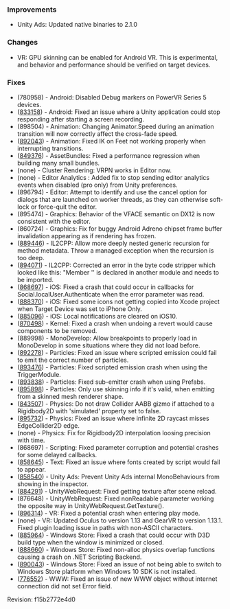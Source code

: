 ### Improvements

*   Unity Ads: Updated native binaries to 2.1.0

### Changes

*   VR: GPU skinning can be enabled for Android VR. This is experimental, and behavior and performance should be verified on target devices.

### Fixes

*   (780958) - Android: Disabled Debug markers on PowerVR Series 5 devices.
*   ([833158](https://issuetracker.unity3d.com/product/unity/issues/guid/833158/)) - Android: Fixed an issue where a Unity application could stop responding after starting a screen recording.
*   (898504) - Animation: Changing Animator.Speed during an animation transition will now correctly affect the cross-fade speed.
*   ([892043](https://issuetracker.unity3d.com/product/unity/issues/guid/892043/)) - Animation: Fixed IK on Feet not working properly when interrupting transitions.
*   ([849376](https://issuetracker.unity3d.com/product/unity/issues/guid/849376/)) - AssetBundles: Fixed a performance regression when building many small bundles.
*   (none) - Cluster Rendering: VRPN works in Editor now.
*   (none) - Editor Analytics : Added fix to stop sending editor analytics events when disabled (pro only) from Unity preferences.
*   (896794) - Editor: Attempt to identify and use the cancel option for dialogs that are launched on worker threads, as they can otherwise soft-lock or force-quit the editor.
*   (895474) - Graphics: Behavior of the VFACE semantic on DX12 is now consistent with the editor.
*   (860724) - Graphics: Fix for buggy Android Adreno chipset frame buffer invalidation appearing as if rendering has frozen.
*   ([889446](https://issuetracker.unity3d.com/product/unity/issues/guid/889446/)) - IL2CPP: Allow more deeply nested generic recursion for method metadata. Throw a managed exception when the recursion is too deep.
*   ([894071](https://issuetracker.unity3d.com/product/unity/issues/guid/894071/)) - IL2CPP: Corrected an error in the byte code stripper which looked like this: "Member '' is declared in another module and needs to be imported.
*   ([868697](https://issuetracker.unity3d.com/product/unity/issues/guid/868697/)) - iOS: Fixed a crash that could occur in callbacks for Social.localUser.Authenticate when the error parameter was read.
*   ([888370](https://issuetracker.unity3d.com/product/unity/issues/guid/888370/)) - iOS: Fixed some icons not getting copied into Xcode project when Target Device was set to iPhone Only.
*   ([885096](https://issuetracker.unity3d.com/product/unity/issues/guid/885096/)) - iOS: Local notifications are cleared on iOS10.
*   ([870498](https://issuetracker.unity3d.com/product/unity/issues/guid/870498/)) - Kernel: Fixed a crash when undoing a revert would cause components to be removed.
*   (889998) - MonoDevelop: Allow breakpoints to properly load in MonoDevelop in some situations where they did not load before.
*   ([892278](https://issuetracker.unity3d.com/product/unity/issues/guid/892278/)) - Particles: Fixed an issue where scripted emission could fail to emit the correct number of particles.
*   ([893476](https://issuetracker.unity3d.com/product/unity/issues/guid/893476/)) - Particles: Fixed scripted emission crash when using the TriggerModule.
*   ([893838](https://issuetracker.unity3d.com/product/unity/issues/guid/893838/)) - Particles: Fixed sub-emitter crash when using Prefabs.
*   ([895898](https://issuetracker.unity3d.com/product/unity/issues/guid/895898/)) - Particles: Only use skinning info if it's valid, when emitting from a skinned mesh renderer shape.
*   ([843507](https://issuetracker.unity3d.com/product/unity/issues/guid/843507/)) - Physics: Do not draw Collider AABB gizmo if attached to a Rigidbody2D with 'simulated' property set to false.
*   ([895732](https://issuetracker.unity3d.com/product/unity/issues/guid/895732/)) - Physics: Fixed an issue where infinite 2D raycast misses EdgeCollider2D edge.
*   (none) - Physics: Fix for Rigidbody2D interpolation loosing precision with time.
*   (868697) - Scripting: Fixed parameter corruption and potential crashes for some delayed callbacks.
*   ([858645](https://issuetracker.unity3d.com/product/unity/issues/guid/858645/)) - Text: Fixed an issue where fonts created by script would fail to appear.
*   ([858540](https://issuetracker.unity3d.com/product/unity/issues/guid/858540/)) - Unity Ads: Prevent Unity Ads internal MonoBehaviours from showing in the inspector.
*   ([884291](https://issuetracker.unity3d.com/product/unity/issues/guid/884291/)) - UnityWebRequest: Fixed getting texture after scene reload.
*   (876648) - UnityWebRequest: Fixed nonReadable parameter working the opposite way in UnityWebRequest.GetTexture().
*   ([896314](https://issuetracker.unity3d.com/product/unity/issues/guid/896314/)) - VR: Fixed a potential crash when entering play mode.
*   (none) - VR: Updated Oculus to version 1.13 and GearVR to version 1.13.1. Fixed plugin loading issue in paths with non-ASCII characters.
*   ([885964](https://issuetracker.unity3d.com/product/unity/issues/guid/885964/)) - Windows Store: Fixed a crash that could occur with D3D build type when the window is minimized or closed.
*   ([888660](https://issuetracker.unity3d.com/product/unity/issues/guid/888660/)) - Windows Store: Fixed non-alloc physics overlap functions causing a crash on .NET Scripting Backend.
*   ([890043](https://issuetracker.unity3d.com/product/unity/issues/guid/890043/)) - Windows Store: Fixed an issue of not being able to switch to Windows Store platform when Windows 10 SDK is not installed.
*   ([776552](https://issuetracker.unity3d.com/product/unity/issues/guid/776552/)) - WWW: Fixed an issue of new WWW object without internet connection did not set Error field.

Revision: f15b2772e4d0